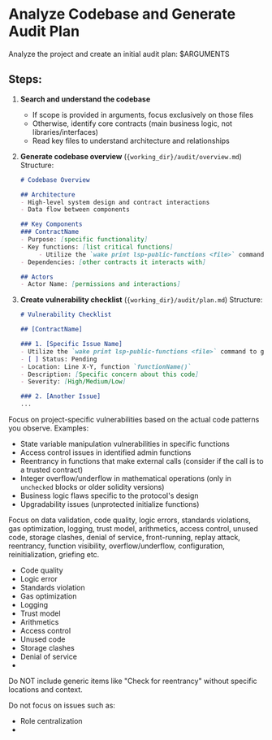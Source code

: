 # Analyze Codebase and Generate Audit Plan

Analyze the project and create an initial audit plan: $ARGUMENTS

## Steps:

1. **Search and understand the codebase**
   - If scope is provided in arguments, focus exclusively on those files
   - Otherwise, identify core contracts (main business logic, not libraries/interfaces)
   - Read key files to understand architecture and relationships

2. **Generate codebase overview** (`{working_dir}/audit/overview.md`)
   Structure:
   ```markdown
   # Codebase Overview

   ## Architecture
   - High-level system design and contract interactions
   - Data flow between components

   ## Key Components
   ### ContractName
   - Purpose: [specific functionality]
   - Key functions: [list critical functions]
        - Utilize the `wake print lsp-public-functions <file>` command to get the list of public functions in a file
   - Dependencies: [other contracts it interacts with]

   ## Actors
   - Actor Name: [permissions and interactions]
   ```

3. **Create vulnerability checklist** (`{working_dir}/audit/plan.md`)
   Structure:
   ```markdown
   # Vulnerability Checklist

   ## [ContractName]

   ### 1. [Specific Issue Name]
   - Utilize the `wake print lsp-public-functions <file>` command to get the list of public functions in a file
   - [ ] Status: Pending
   - Location: Line X-Y, function `functionName()`
   - Description: [Specific concern about this code]
   - Severity: [High/Medium/Low]

   ### 2. [Another Issue]
   ...
   ```

Focus on project-specific vulnerabilities based on the actual code patterns you observe. Examples:
- State variable manipulation vulnerabilities in specific functions
- Access control issues in identified admin functions
- Reentrancy in functions that make external calls (consider if the call is to a trusted contract)
- Integer overflow/underflow in mathematical operations (only in `unchecked` blocks or older solidity versions)
- Business logic flaws specific to the protocol's design
- Upgradability issues (unprotected initialize functions)

Focus on data validation, code quality, logic errors, standards violations, gas optimization, logging, trust model, arithmetics, access control, unused code, storage clashes, denial of service, front-running, replay attack, reentrancy, function visibility, overflow/underflow, configuration, reinitialization, griefing etc.
- Code quality
- Logic error
- Standards violation
- Gas optimization
- Logging
- Trust model
- Arithmetics
- Access control
- Unused code
- Storage clashes
- Denial of service
-
Do NOT include generic items like "Check for reentrancy" without specific locations and context.

Do not focus on issues such as:
- Role centralization
-